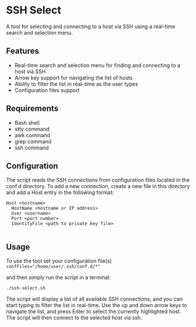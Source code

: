 # SSH Select
A tool for selecting and connecting to a host via SSH using a real-time search and selection menu.

## Features
- Real-time search and selection menu for finding and connecting to a host via SSH
- Arrow key support for navigating the list of hosts
- Ability to filter the list in real-time as the user types
- Configuration files support

## Requirements

- Bash shell
- stty command
- awk command
- grep command
- ssh command

## Configuration
The script reads the SSH connections from configuration files located in the conf.d directory. To add a new connection, create a new file in this directory and add a Host entry in the following format:

```
Host <hostname>
  HostName <hostname or IP address>
  User <username>
  Port <port number>
  IdentityFile <path to private key file>
  
```
 
## Usage
To use the tool  set your configuration file(s)
`confFiles="/home/user/.ssh/conf.d/*" `

and then simply run the script in a terminal:

  `./ssh-select.sh`

The script will display a list of all available SSH connections, and you can start typing to filter the list in real-time. Use the up and down arrow keys to navigate the list, and press Enter to select the currently highlighted host. The script will then connect to the selected host via ssh.

